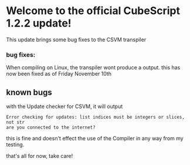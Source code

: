 # Welcome to the official CubeScript 1.2.2 update!

This update brings some bug fixes to the CSVM transpiler

### bug fixes:

When compiling on Linux, the transpiler wont produce a output. this has now been fixed as of Friday November 10th 


## known bugs

with the Update checker for CSVM, it will output 
```
Error checking for updates: list indices must be integers or slices, not str
are you connected to the internet?
```
this is fine and doesn't effect the use of the Compiler in any way from my testing.

that's all for now, take care!
